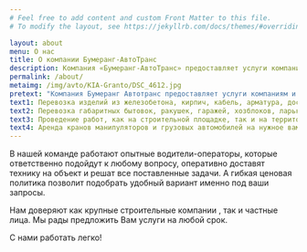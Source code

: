 ```yaml
---
# Feel free to add content and custom Front Matter to this file.
# To modify the layout, see https://jekyllrb.com/docs/themes/#overriding-theme-defaults

layout: about
menu: О нас
title: О компании Бумеранг-АвтоТранс
description: Компания «Бумеранг-АвтоТранс» предоставляет услуги компаниям и жителям Самары и Самарской области по аренде манипуляторов и перевозки грузов.
permalink: /about/
metaimg: /img/avto/KIA-Granto/DSC_4612.jpg
pretext: "Компания Бумеранг Автотранс предоставляет услуги компаниям и жителям Самары и Самарской области по аренде спецтехники. Уже более трех лет мы работаем по следующим направлениям:"
text1: Перевозка изделий из железобетона, кирпич, кабель, арматура, доски, колодезные кольца, трубы и др.;
text2: Перевозка габаритных бытовок, ракушек, гаражей, хозблоков, ларьков, контейнеров и торговых палаток;
text3: Проведение работ, как на строительной площадке, так и на территории склада или дачного участка;
text4: Аренда кранов манипуляторов и грузовых автомобилей на нужное вам время.
---
```


В нашей команде работают опытные водители-операторы, которые ответственно подойдут к любому вопросу, оперативно доставят технику на объект и решат все поставленные задачи. А гибкая ценовая политика позволит подобрать удобный вариант именно под ваши запросы.

Нам доверяют как крупные строительные компании , так и частные лица. Мы рады предложить Вам услуги на любой срок.

С нами работать легко!

